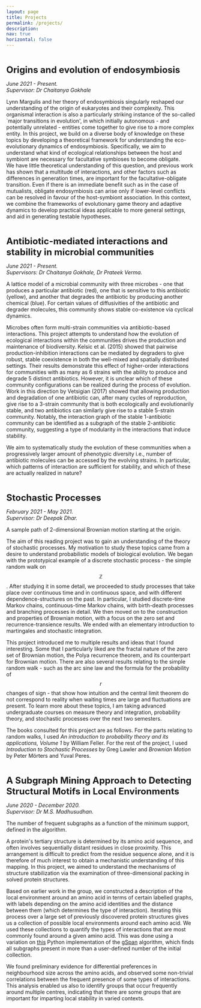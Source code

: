 ```yaml
---
layout: page
title: Projects
permalink: /projects/
description: 
nav: true
horizontal: false
---
```


<b> <font size="5">  
Origins and evolution of endosymbiosis
</font>  </b> 

<i> June 2021 - Present. <br>
Supervisor: Dr Chaitanya Gokhale </i>


Lynn Margulis and her theory of endosymbiosis singularly reshaped our understanding of the origin of eukaryotes and their complexity.
This organismal interaction is also a particularly striking instance of the so-called `major transitions in evolution', in which initially autonomous - and potentially unrelated - entities come together to give rise to a more complex entity. 
In this project, we build on a diverse body of knowledge on these topics by developing a theoretical framework for understanding the eco-evolutionary dynamics of endosymbiosis. 
Specifically, we aim to understand what kind of ecological relationships between the host and symbiont are necessary for facultative symbioses to become obligate.    
We have little theoretical understanding of this question, and previous work has shown that a multitude of interactions, and other factors such as differences in generation times, are important for the facultative-obligate transition. 
Even if there is an immediate benefit such as in the case of mutualists, obligate endosymbiosis can arise only if lower-level conflicts can be resolved in favour of the host-symbiont association. 
In this context, we combine the frameworks of evolutionary game theory and adaptive dynamics to develop practical ideas applicable to more general settings, and aid in generating testable hypotheses.

<b> <font size="5">  
Antibiotic-mediated interactions and stability in microbial communities
</font>  </b> 

<i> June 2021 - Present. <br>
Supervisors: Dr Chaitanya Gokhale, Dr Prateek Verma. </i>

<div class="row">
    <div class="col-sm mt-3 mt-md-0">
        <img class="img-fluid rounded z-depth-1" src="https://gauravathreya.github.io/assets/img/lattice_model.png" alt="" title="example image" />
    </div>
</div>
<div class="caption">
    A lattice model of a microbial community with three microbes - one that produces a particular antibiotic (red), one that is sensitive to this antibiotic (yellow), and another that degrades the antibiotic by producing another chemical (blue). For certain values of diffusivities of the antibiotic and degrader molecules, this community shows stable co-existence via cyclical dynamics. 
</div>

Microbes often form multi-strain communities via antibiotic-based interactions. This project attempts to understand how the evolution of ecological interactions within the communities drives the production and maintenance of biodiversity. Kelsic et al. (2015) showed that pairwise production-inhibition interactions can be mediated by degraders to give robust, stable coexistence in both the well-mixed and spatially distributed settings. Their results demonstrate this effect of higher-order interactions for communities with as many as 6 strains with the ability to produce and degrade 5 distinct antibiotics. However, it is unclear which of these community configurations can be realized during the process of evolution. Work in this direction by Vetsigian (2017) showed that allowing production and degradation of one antibiotic can, after many cycles of reproduction, give rise to a 3-strain community that is both ecologically and evolutionarily stable, and two antibiotics can similarly give rise to a stable 5-strain community. Notably, the interaction graph of the stable 1-antibiotic community can be identified as a subgraph of the stable 2-antibiotic community, suggesting a type of modularity in the interactions that induce stability.  

We aim to systematically study the evolution of these communities when a progressively larger amount of phenotypic diversity i.e., number of antibiotic molecules can be accessed by the evolving strains. In particular, which patterns of interaction are sufficient for stability, and which of these are actually realized in nature? 

<b> <font size="5">  
Stochastic Processes
</font>  </b> 

<i> February 2021 - May 2021. <br>
Supervisor: Dr Deepak Dhar. </i>

<div class="row">
    <div class="col-sm mt-3 mt-md-0">
        <img class="img-fluid rounded z-depth-1" src="https://gauravathreya.github.io/assets/img/2d_bm.png" alt="" title="example image" />
    </div>                                              
</div>
<div class="caption">
    A sample path of 2-dimensional Brownian motion starting at the origin.
</div>


The aim of this reading project was to gain an understanding of the theory of stochastic processes. My motivation to study these topics came from a desire to understand probabilistic models of biological evolution. We began with the prototypical example of a discrete stochastic process - the simple random walk on $$\mathbb{Z}$$. After studying it in some detail, we proceeded to study processes that take place over continuous time and in continuous space, and with different dependence-structures on the past. In particular, I studied discrete-time Markov chains, continuous-time Markov chains, with birth-death processes and branching processes in detail. We then moved on to the construction and properties of Brownian motion, with a focus on the zero set and recurrence-transience results. We ended with an elementary introduction to martingales and stochastic integration. 

This project introduced me to multiple results and ideas that I found interesting. Some that I particularly liked are the fractal nature of the zero set of Brownian motion, the Polya recurrence theorem, and its counterpart for Brownian motion. There are also several results relating to the simple random walk - such as the arc sine law and the formula for the probability of $$r$$ changes of sign - that show how intuition and the central limit theorem do not correspond to reality when waiting times are large and fluctuations are present. To learn more about these topics, I am taking advanced undergraduate courses on measure theory and integration, probability theory, and stochastic processes over the next two semesters.  

The books consulted for this project are as follows. For the parts relating to random walks, I used <i> An introduction to probability theory and its applications, Volume 1 </i> by William Feller. For the rest of the project, I used <i> Introduction to Stochastic Processes </i> by Greg Lawler and <i> Brownian Motion </i> by Peter M&ouml;rters and Yuval Peres. 

<b> <font size="5">  
A Subgraph Mining Approach to Detecting Structural Motifs in Local Environments
</font>  </b>

<i> June 2020 - December 2020. <br>
Supervisor: Dr M.S. Madhusudhan. </i>

<div class="row">
    <div class="col-sm mt-3 mt-md-0">
        <img class="img-fluid rounded z-depth-1" src="https://gauravathreya.github.io/assets/img/subgraph_diversity_with_support.png" alt="" title="example image" />
    </div>
</div>
<div class="caption">
   The number of frequent subgraphs as a function of the minimum support, defined in the algorithm. 
</div>

A protein's tertiary structure is determined by its amino acid sequence, and often involves sequentially distant residues in close proximity. This arrangement is difficult to predict from the residue sequence alone, and it is therefore of much interest to obtain a mechanistic understanding of this mapping. In this project, we aimed to understand the mechanisms of structure stabilization via the examination of three-dimensional packing in solved protein structures.  

Based on earlier work in the group, we constructed a description of the local environment around an amino acid in terms of certain labelled graphs, with labels depending on the amino acid identities and the distance between them (which determines the type of interaction). Iterating this process over a large set of previously discovered protein structures gives us a collection of possible local environments around each amino acid. We used these collections to quantify the types of interactions that are most commonly found around a given amino acid. This was done using a variation on [this](https://github.com/betterenvi/gSpan) Python implementation of the [gSpan](https://sites.cs.ucsb.edu/~xyan/software/gSpan.htm) algorithm, which finds all subgraphs present in more than a user-defined number of the initial collection. 

We found preliminary evidence for differential preferences in neighbourhood size across the amino acids, and observed some non-trivial correlations between the frequent presence of some types of interactions. This analysis enabled us also to identify groups that occur frequently around multiple centres, indicating that there are some groups that are important for imparting local stability in varied contexts.
